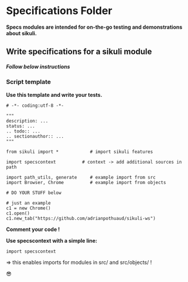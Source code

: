 Specifications Folder
=====================

**Specs modules are intended for on-the-go testing and demonstrations about sikuli.**

Write specifications for a sikuli module
----------------------------------------

##### *Follow below instructions*

### Script template

**Use this template and write your tests.**

    # -*- coding:utf-8 -*-

    """
    description: ...
    status: ...
    .. todo:: ...
    .. sectionauthor:: ...
    """

    from sikuli import *		    # import sikuli features

    import specscontext			 # context -> add additional sources in path

    import path_utils, generate     # example import from src
    import Browser, Chrome          # example import from objects

    # DO YOUR STUFF below

    # just an example
    c1 = new Chrome()
    c1.open()
    c1.new_tab("https://github.com/adrianpothuaud/sikuli-ws")


**Comment your code !**

**Use specscontext with a simple line:**

    import specscontext

=> this enables imports for modules in src/ and src/objects/ !

:sunglasses:
